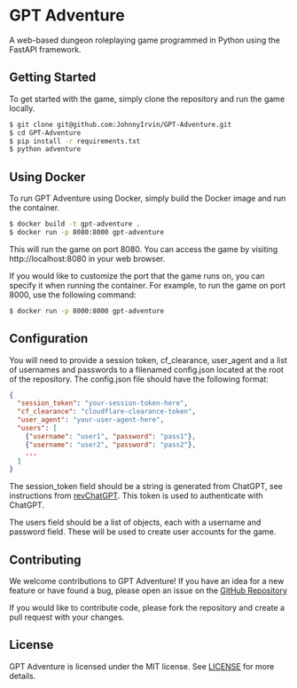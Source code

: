 # GPT Adventure

A web-based dungeon roleplaying game programmed in Python using the FastAPI framework.

## Getting Started

To get started with the game, simply clone the repository and run the game locally.

```bash
$ git clone git@github.com:JohnnyIrvin/GPT-Adventure.git
$ cd GPT-Adventure
$ pip install -r requirements.txt
$ python adventure
```

## Using Docker

To run GPT Adventure using Docker, simply build the Docker image and run the container.

```bash
$ docker build -t gpt-adventure .
$ docker run -p 8080:8000 gpt-adventure
```

This will run the game on port 8080. You can access the game by visiting http://localhost:8080 in your web browser.

If you would like to customize the port that the game runs on, you can specify it when running the container. For example, to run the game on port 8000, use the following command:

```bash
$ docker run -p 8000:8000 gpt-adventure
```

## Configuration

You will need to provide a session token, cf_clearance, user_agent and a list of usernames and passwords to a filenamed config.json located at the root of the repository. The config.json file should have the following format:

```json
{
  "session_token": "your-session-token-here",
  "cf_clearance": "cloudflare-clearance-token",
  "user_agent": "your-user-agent-here",
  "users": [
    {"username": "user1", "password": "pass1"},
    {"username": "user2", "password": "pass2"},
    ...
  ]
}
```

The session_token field should be a string is generated from ChatGPT, see instructions from [revChatGPT](https://github.com/acheong08/ChatGPT/wiki/Setup#access-token-authentication). This token is used to authenticate with ChatGPT.

The users field should be a list of objects, each with a username and password field. These will be used to create user accounts for the game.

## Contributing
We welcome contributions to GPT Adventure! If you have an idea for a new feature or have found a bug, please open an issue on the [GitHub Repository](https://github.com/JohnnyIrvin/GPT-Adventure)

If you would like to contribute code, please fork the repository and create a pull request with your changes.

## License

GPT Adventure is licensed under the MIT license. See [LICENSE](LICENSE) for more details.
